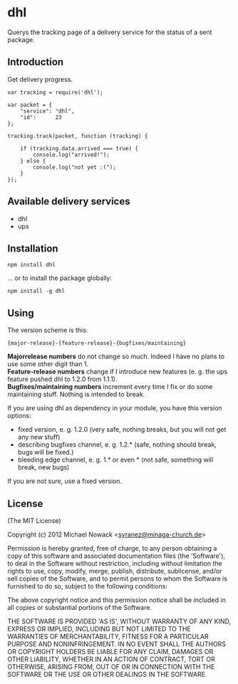 # dhl

Querys the tracking page of a delivery service for the status of a sent package.

## Introduction

Get delivery progress.

    var tracking = require('dhl');

    var packet = {
        "service": "dhl",
        "id":      23
    };

    tracking.track(packet, function (tracking) {

        if (tracking.data.arrived === true) {
            console.log("arrived!");
        } else {
            console.log("not yet :(");
        }
    });

## Available delivery services

* dhl
* ups

## Installation
`npm install dhl`

... or to install the package globally:

`npm install -g dhl`

## Using

The version scheme is this:

    {major-release}-{feature-release}-{bugfixes/maintaining}

__Major­release numbers__ do not change so much. Indeed I have no plans to use some other digit than 1.  
__Feature-release numbers__ change if I introduce new features (e. g. the ups feature pushed dhl to 1.2.0 from 1.1.1).  
__Bugfixes/maintaining numbers__ increment every time I fix or do some maintaining stuff. Nothing is intended to break.  

If you are using dhl as dependency in your module, you have this version options:

* fixed version, e. g. 1.2.0 (very safe, nothing breaks, but you will not get any new stuff)
* describing bugfixes channel, e. g. 1.2.* (safe, nothing should break, bugs will be fixed.)
* bleeding edge channel, e. g. 1.* or even * (not safe, something will break, new bugs)

If you are not sure, use a fixed version.

## License

(The MIT License)

Copyright (c) 2012 Michael Nowack &lt;syranez@minaga-church.de&gt;

Permission is hereby granted, free of charge, to any person obtaining
a copy of this software and associated documentation files (the
'Software'), to deal in the Software without restriction, including
without limitation the rights to use, copy, modify, merge, publish,
distribute, sublicense, and/or sell copies of the Software, and to
permit persons to whom the Software is furnished to do so, subject to
the following conditions:

The above copyright notice and this permission notice shall be
included in all copies or substantial portions of the Software.

THE SOFTWARE IS PROVIDED 'AS IS', WITHOUT WARRANTY OF ANY KIND,
EXPRESS OR IMPLIED, INCLUDING BUT NOT LIMITED TO THE WARRANTIES OF
MERCHANTABILITY, FITNESS FOR A PARTICULAR PURPOSE AND NONINFRINGEMENT.
IN NO EVENT SHALL THE AUTHORS OR COPYRIGHT HOLDERS BE LIABLE FOR ANY
CLAIM, DAMAGES OR OTHER LIABILITY, WHETHER IN AN ACTION OF CONTRACT,
TORT OR OTHERWISE, ARISING FROM, OUT OF OR IN CONNECTION WITH THE
SOFTWARE OR THE USE OR OTHER DEALINGS IN THE SOFTWARE.
